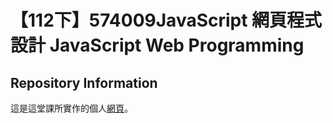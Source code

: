 # 【112下】574009JavaScript 網頁程式設計 JavaScript Web Programming

## Repository Information

這是這堂課所實作的個人[網頁](https://eric1050811-sc11.github.io/112-2_JavaScript_personal_page/)。
